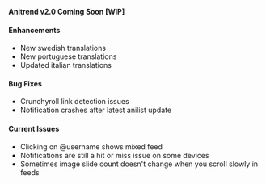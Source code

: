 __Anitrend v2.0 Coming Soon [WIP]__

#### Enhancements
- New swedish translations
- New portuguese translations
- Updated italian translations

#### Bug Fixes
- Crunchyroll link detection issues
- Notification crashes after latest anilist update

#### Current Issues
- Clicking on @username shows mixed feed
- Notifications are still a hit or miss issue on some devices
- Sometimes image slide count doesn't change when you scroll slowly in feeds